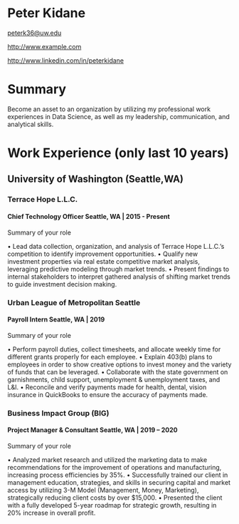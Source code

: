 # Peter Kidane

peterk36@uw.edu

http://www.example.com

http://www.linkedin.com/in/peterkidane

# Summary

Become an asset to an organization by utilizing my professional work experiences in Data Science, as well as my leadership, communication, and analytical skills.

# Work Experience (only last 10 years)

## University of Washington (Seattle,WA)

### Terrace Hope L.L.C.
#### Chief Technology Officer Seattle, WA | 2015 - Present

Summary of your role

• Lead data collection, organization, and analysis of Terrace Hope L.L.C.’s competition to identify improvement opportunities.
• Qualify new investment properties via real estate competitive market analysis, leveraging predictive modeling through market trends.
• Present findings to internal stakeholders to interpret gathered analysis of shifting market trends to guide investment decision making.

### Urban League of Metropolitan Seattle
#### Payroll Intern Seattle, WA | 2019

Summary of your role

• Perform payroll duties, collect timesheets, and allocate weekly time for different grants properly for each employee.
• Explain 403(b) plans to employees in order to show creative options to invest money and the variety of funds that can be leveraged.
• Collaborate with the state government on garnishments, child support, unemployment & unemployment taxes, and L&I.
• Reconcile and verify payments made for health, dental, vision insurance in QuickBooks to ensure the accuracy of payments made.

### Business Impact Group (BIG)
#### Project Manager & Consultant Seattle, WA | 2019 – 2020

Summary of your role

• Analyzed market research and utilized the marketing data to make recommendations for the improvement of operations and manufacturing, increasing process efficiencies by 35%.
• Successfully trained our client in management education, strategies, and skills in securing capital and market access by utilizing 3-M Model (Management, Money, Marketing), strategically reducing client costs by over $15,000.
• Presented the client with a fully developed 5-year roadmap for strategic growth, resulting in 20% increase in overall profit.


[University 1]: http://www.univ1.edu
[University 2]: http://www.univ2.edu
[University 3]: http://www.univ3.edu
